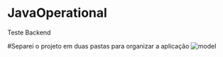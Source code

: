 # JavaOperational
Teste Backend

#Separei o projeto em duas pastas para organizar a aplicação
![model](https://github.com/GabrielR4SH/JavaOperational/assets/59832080/8e6523d4-ca7b-4293-967b-bb6f9a850c87)
